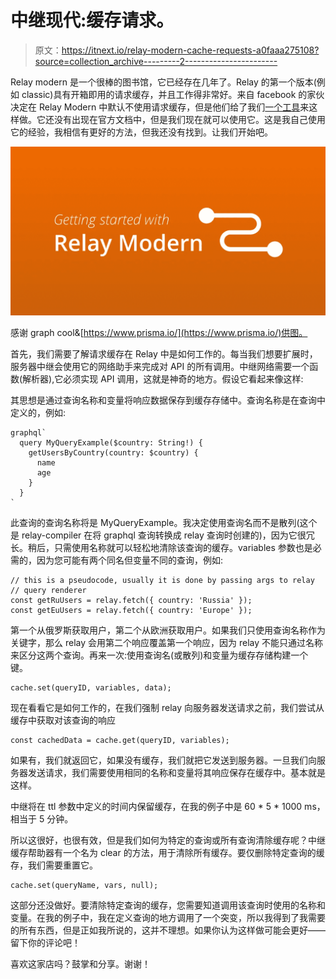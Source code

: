 # 中继现代:缓存请求。

> 原文：<https://itnext.io/relay-modern-cache-requests-a0faaa275108?source=collection_archive---------2----------------------->

Relay modern 是一个很棒的图书馆，它已经存在几年了。Relay 的第一个版本(例如 classic)具有开箱即用的请求缓存，并且工作得非常好。来自 facebook 的家伙决定在 Relay Modern 中默认不使用请求缓存，但是他们给了我们[一个工具](https://github.com/facebook/relay/blob/master/packages/relay-runtime/network/RelayQueryResponseCache.js)来这样做。它还没有出现在官方文档中，但是我们现在就可以使用它。这是我自己使用它的经验，我相信有更好的方法，但我还没有找到。让我们开始吧。

![](img/bf5089a68ea5a15d1fd87b8371c3c046.png)

感谢 graph cool&[https://www.prisma.io/](https://www.prisma.io/)供图。

首先，我们需要了解请求缓存在 Relay 中是如何工作的。每当我们想要扩展时，服务器中继会使用它的网络助手来完成对 API 的所有调用。中继网络需要一个函数(解析器),它必须实现 API 调用，这就是神奇的地方。假设它看起来像这样:

其思想是通过查询名称和变量将响应数据保存到缓存存储中。查询名称是在查询中定义的，例如:

```
graphql`
  query MyQueryExample($country: String!) {
    getUsersByCountry(country: $country) {
      name
      age
    }
  }
`
```

此查询的查询名称将是 MyQueryExample。我决定使用查询名而不是散列(这个是 relay-compiler 在将 graphql 查询转换成 relay 查询时创建的)，因为它很冗长。稍后，只需使用名称就可以轻松地清除该查询的缓存。variables 参数也是必需的，因为您可能有两个同名但变量不同的查询，例如:

```
// this is a pseudocode, usually it is done by passing args to relay // query renderer
const getRuUsers = relay.fetch({ country: 'Russia' });
const getEuUsers = relay.fetch({ country: 'Europe' });
```

第一个从俄罗斯获取用户，第二个从欧洲获取用户。如果我们只使用查询名称作为关键字，那么 relay 会用第二个响应覆盖第一个响应，因为 relay 不能只通过名称来区分这两个查询。再来一次:使用查询名(或散列)和变量为缓存存储构建一个键。

```
cache.set(queryID, variables, data);
```

现在看看它是如何工作的，在我们强制 relay 向服务器发送请求之前，我们尝试从缓存中获取对该查询的响应

```
const cachedData = cache.get(queryID, variables);
```

如果有，我们就返回它，如果没有缓存，我们就把它发送到服务器。一旦我们向服务器发送请求，我们需要使用相同的名称和变量将其响应保存在缓存中。基本就是这样。

中继将在 ttl 参数中定义的时间内保留缓存，在我的例子中是 60 * 5 * 1000 ms，相当于 5 分钟。

所以这很好，也很有效，但是我们如何为特定的查询或所有查询清除缓存呢？中继缓存帮助器有一个名为 clear 的方法，用于清除所有缓存。要仅删除特定查询的缓存，我们需要重置它。

```
cache.set(queryName, vars, null);
```

这部分还没做好。要清除特定查询的缓存，您需要知道调用该查询时使用的名称和变量。在我的例子中，我在定义查询的地方调用了一个突变，所以我得到了我需要的所有东西，但是正如我所说的，这并不理想。如果你认为这样做可能会更好——留下你的评论吧！

喜欢这家店吗？鼓掌和分享。谢谢！
